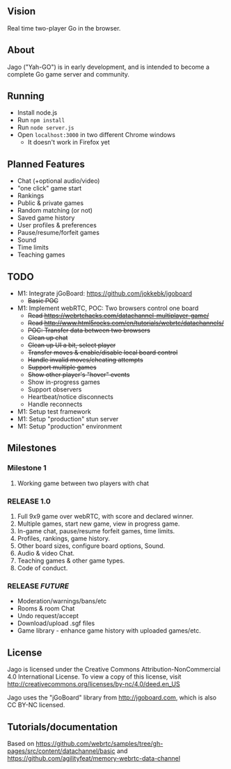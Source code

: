 ## Vision
Real time two-player Go in the browser.

## About

Jago ("Yah-GO") is in early development, and is intended to become a complete Go game server and community.

## Running

  * Install node.js
  * Run `npm install`
  * Run `node server.js`
  * Open `localhost:3000` in two different Chrome windows
    * It doesn't work in Firefox yet

## Planned Features
  * Chat (+optional audio/video)
  * "one click" game start
  * Rankings
  * Public & private games
  * Random matching (or not)
  * Saved game history
  * User profiles & preferences
  * Pause/resume/forfeit games
  * Sound
  * Time limits
  * Teaching games

## TODO
  * M1: Integrate jGoBoard: https://github.com/jokkebk/jgoboard
    * <del>Basic POC</del>
  * M1: Implement webRTC, POC: Two browsers control one board
    * <del>Read https://webrtchacks.com/datachannel-multiplayer-game/</del>
    * <del>Read http://www.html5rocks.com/en/tutorials/webrtc/datachannels/</del>
    * <del>POC: Transfer data between two browsers</del>
    * <del>Clean up chat</del>
    * <del>Clean up UI a bit, select player</del>
    * <del>Transfer moves & enable/disable local board control</del>
    * <del>Handle invalid moves/cheating attempts</del>
    * <del>Support multiple games</del>
    * <del>Show other player's "hover" events</del>
    * Show in-progress games
    * Support observers
    * Heartbeat/notice disconnects
    * Handle reconnects
  * M1: Setup test framework
  * M1: Setup "production" stun server
  * M1: Setup "production" environment

## Milestones

### Milestone 1
  1. Working game between two players with chat

### RELEASE 1.0
  1. Full 9x9 game over webRTC, with score and declared winner.
  2. Multiple games, start new game, view in progress game.
  3. In-game chat, pause/resume forfeit games, time limits.
  4. Profiles, rankings, game history.
  5. Other board sizes, configure board options, Sound.
  6. Audio & video Chat.
  7. Teaching games & other game types.
  8. Code of conduct.

### RELEASE _FUTURE_
  * Moderation/warnings/bans/etc
  * Rooms & room Chat
  * Undo request/accept
  * Download/upload .sgf files
  * Game library - enhance game history with uploaded games/etc.

## License

Jago is licensed under the Creative Commons Attribution-NonCommercial 4.0 International License. To view a copy of this license, visit http://creativecommons.org/licenses/by-nc/4.0/deed.en_US

Jago uses the "jGoBoard" library from http://jgoboard.com, which is also CC BY-NC licensed.

## Tutorials/documentation

Based on https://github.com/webrtc/samples/tree/gh-pages/src/content/datachannel/basic and https://github.com/agilityfeat/memory-webrtc-data-channel
